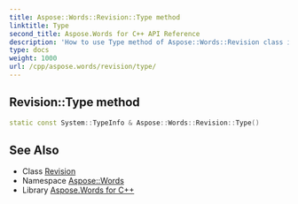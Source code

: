 ```yaml
---
title: Aspose::Words::Revision::Type method
linktitle: Type
second_title: Aspose.Words for C++ API Reference
description: 'How to use Type method of Aspose::Words::Revision class in C++.'
type: docs
weight: 1000
url: /cpp/aspose.words/revision/type/
---
```

## Revision::Type method




```cpp
static const System::TypeInfo & Aspose::Words::Revision::Type()
```

## See Also

* Class [Revision](../)
* Namespace [Aspose::Words](../../)
* Library [Aspose.Words for C++](../../../)
